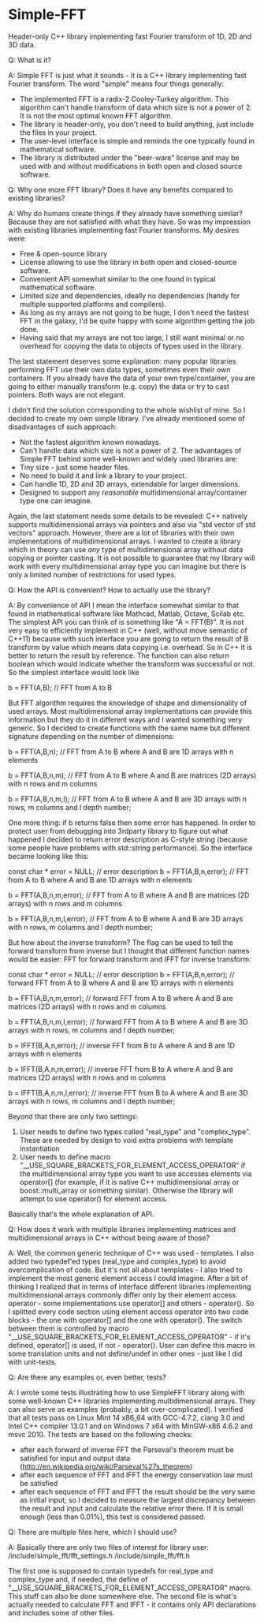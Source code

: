 Simple-FFT
==========

Header-only C++ library implementing fast Fourier transform of 1D, 2D and 3D data. 

Q: What is it? 

A: Simple FFT is just what it sounds - it is a C++ library implementing fast Fourier transform. The word "simple" means four things generally: 
 * The implemented FFT is a radix-2 Cooley-Turkey algorithm. This algorithm can't handle transform of data which size is not a power of 2. It is not the most optimal known FFT algorithm. 
 * The library is header-only, you don't need to build anything, just include the files in your project. 
 * The user-level interface is simple and reminds the one typically found in mathematical software.  
 * The library is distributed under the "beer-ware" license and may be used with and without modifications in both open and closed source software. 
 
Q: Why one more FFT library? Does it have any benefits compared to existing libraries?

A: Why do humans create things if they already have something similar? Because they are not satisfied with what they have. So was my impression with existing libraries implementing fast Fourier transforms. My desires were:
 * Free & open-source library
 * License allowing to use the library in both open and closed-source software. 
 * Convenient API somewhat similar to the one found in typical mathematical software. 
 * Limited size and dependencies, ideally no dependencies (handy for multiple supported platforms and compilers).
 * As long as my arrays are not going to be huge, I don't need the fastest FFT in the galaxy, I'd be quite happy with some algorithm getting the job done. 
 * Having said that my arrays are not too large, I still want minimal or no overhead for copying the data to objects of types used in the library. 
 
The last statement deserves some explanation: many popular libraries performing FFT use their own data types, sometimes even their own containers. If you already have the data of your own type/container, you are going to either manually transform (e.g. copy) the data or try to cast pointers. Both ways are not elegant. 
 
I didn't find the solution corresponding to the whole wishlist of mine. So I decided to create my own simple library. I've already mentioned some of disadvantages of such approach: 
 * Not the fastest algorithm known nowadays. 
 * Can't handle data which size is not a power of 2.
The advantages of Simple FFT behind some well-known and widely used libraries are: 
 * Tiny size - just some header files.
 * No need to build it and link a library to your project.
 * Can handle 1D, 2D and 3D arrays, extendable for larger dimensions. 
 * Designed to support any _reasonable_ multidimensional array/container type one can imagine. 

Again, the last statement needs some details to be revealed: C++ natively supports multidimensional arrays via pointers and also via "std vector of std vectors" approach. However, there are a lot of libraries with their own implementations of multidimensional arrays. I wanted to create a library which in theory can use _any_ type of multidimensional array without data copying or pointer casting. It is not possible to guarantee that my library will work with every multidimensional array type you can imagine but there is only a limited number of restrictions for used types.  
 
Q: How the API is convenient? How to actually use the library?

A: By convenience of API I mean the interface somewhat similar to that found in mathematical software like Mathcad, Matlab, Octave, Scilab etc. The simplest API you can think of is something like "A = FFT(B)". It is not very easy to efficiently implement in C++ (well, without move semantic of C++11) because with such interface you are going to return the result of B transform by value which means data copying i.e. overhead. So in C++ it is better to return the result by reference. The function can also return boolean which would indicate whether the transform was successful or not. So the simplest interface would look like 
 
 b = FFT(A,B); // FFT from A to B
 
But FFT algorithm requires the knowledge of shape and dimensionality of used arrays. Most multidimensional array implementations can provide this information but they do it in different ways and I wanted something very generic. So I decided to create functions with the same name but different signature depending on the number of dimensions: 
 
 b = FFT(A,B,n); // FFT from A to B where A and B are 1D arrays with n elements
 
 b = FFT(A,B,n,m); // FFT from A to B where A and B are matrices (2D arrays) with n rows and m columns
 
 b = FFT(A,B,n,m,l); // FFT from A to B where A and B are 3D arrays with n rows, m columns and l depth number;
 
One more thing: if b returns false then some error has happened. In order to protect user from debugging into 3rdparty library to figure out what happened I decided to return error description as C-style string (because some people have problems with std::string performance). So the interface became looking like this: 
 
 const char * error = NULL; // error description
 b = FFT(A,B,n,error); // FFT from A to B where A and B are 1D arrays with n elements
 
 b = FFT(A,B,n,m,error); // FFT from A to B where A and B are matrices (2D arrays) with n rows and m columns
 
 b = FFT(A,B,n,m,l,error); // FFT from A to B where A and B are 3D arrays with n rows, m columns and l depth number;
 
But how about the inverse transform? The flag can be used to tell the forward transform from inverse but I thought that different function names would be easier: FFT for forward transform and IFFT for inverse transform: 
 
 const char * error = NULL; // error description
 b = FFT(A,B,n,error); // forward FFT from A to B where A and B are 1D arrays with n elements
 
 b = FFT(A,B,n,m,error); // forward FFT from A to B where A and B are matrices (2D arrays) with n rows and m columns
 
 b = FFT(A,B,n,m,l,error); // forward FFT from A to B where A and B are 3D arrays with n rows, m columns and l depth number;
 
 b = IFFT(B,A,n,error); // inverse FFT from B to A where A and B are 1D arrays with n elements
 
 b = IFFT(B,A,n,m,error); // inverse FFT from B to A where A and B are matrices (2D arrays) with n rows and m columns
 
 b = IFFT(B,A,n,m,l,error); // inverse FFT from B to A where A and B are 3D arrays with n rows, m columns and l depth number;
 
Beyond that there are only two settings: 
1) User needs to define two types called "real_type" and "complex_type". These are needed by design to void extra problems with template instantiation
2) User needs to define macro "__USE_SQUARE_BRACKETS_FOR_ELEMENT_ACCESS_OPERATOR" if the multidimensional array type you want to use accesses elements via operator[] (for example, if it is native C++ multidimensional array or boost::multi_array or something similar). Otherwise the library will attempt to use operator() for element access. 
 
Basically that's the whole explanation of API. 
 
Q: How does it work with multiple libraries implementing matrices and multidimensional arrays in C++ without being aware of those? 

A: Well, the common generic technique of C++ was used - templates. I also added two typedef'ed types (real_type and complex_type) to avoid overcomplication of code. But it's not all about templates - I also tried to implement the most generic element access I could imagine. After a bit of thinking I realized that in terms of interface different libraries implementing multidimensional arrays commonly differ only by their element access operator - some implementations use operator[] and others - operator(). So I splitted every code section using element access operator into two code blocks - the one with operator[] and the one with operator(). The switch between them is controlled by macro "__USE_SQUARE_BRACKETS_FOR_ELEMENT_ACCESS_OPERATOR" - if it's defined, operator[] is used, if not - operator(). User can define this macro in some translation units and not define/undef in other ones - just like I did with unit-tests. 
 
Q: Are there any examples or, even better, tests?

A: I wrote some tests illustrating how to use SimpleFFT library along with some well-known C++ libraries implementing multidimensional arrays. They can also serve as examples (probably, a bit over-complicated). I verified that all tests pass on Linux Mint 14 x86_64 with GCC-4.7.2, clang 3.0 and Intel C++ compiler 13.0.1 and on Windows 7 x64 with MinGW-x86 4.6.2 and msvc 2010. The tests are based on the following checks: 
 - after each forward of inverse FFT the Parseval's theorem must be satisfied for input and output data (http://en.wikipedia.org/wiki/Parseval%27s_theorem)
 - after each sequence of FFT and IFFT the energy conservation law must be satisfied 
 - after each sequence of FFT and IFFT the result should be the very same as initial input; so I decided to measure the largest discrepancy between the result and input and calculate the relative error there. If it is small enough (less than 0.01%), this test is considered passed. 
  
Q: There are multiple files here, which I should use? 

A: Basically there are only two files of interest for library user: 
 /include/simple_fft/fft_settings.h
 /include/simple_fft/fft.h
 
The first one is supposed to contain typedefs for real_type and complex_type and, if needed, the define of "__USE_SQUARE_BRACKETS_FOR_ELEMENT_ACCESS_OPERATOR" macro. This stuff can also be done somewhere else. The second file is what's actually needed to calculate FFT and IFFT - it contains only API declarations and includes some of other files. 
